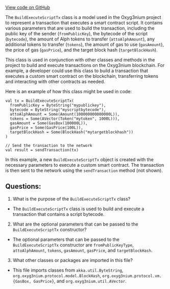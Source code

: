 [View code on GitHub](https://github.com/oxyg3nium/oxyg3nium/api/src/main/scala/org/oxyg3nium/api/model/BuildExecuteScriptTx.scala)

The `BuildExecuteScriptTx` class is a model used in the Oxyg3nium project to represent a transaction that executes a smart contract script. It contains various parameters that are used to build the transaction, including the public key of the sender (`fromPublicKey`), the bytecode of the script (`bytecode`), the amount of Alph tokens to transfer (`attoAlphAmount`), any additional tokens to transfer (`tokens`), the amount of gas to use (`gasAmount`), the price of gas (`gasPrice`), and the target block hash (`targetBlockHash`).

This class is used in conjunction with other classes and methods in the project to build and execute transactions on the Oxyg3nium blockchain. For example, a developer could use this class to build a transaction that executes a custom smart contract on the blockchain, transferring tokens and interacting with other contracts as needed.

Here is an example of how this class might be used in code:

```
val tx = BuildExecuteScriptTx(
  fromPublicKey = ByteString("mypublickey"),
  bytecode = ByteString("myscriptbytecode"),
  attoAlphAmount = Some(Amount(100000000000000L)),
  tokens = Some(AVector(Token("mytoken", 1000L))),
  gasAmount = Some(GasBox(100000L)),
  gasPrice = Some(GasPrice(100L)),
  targetBlockHash = Some(BlockHash("mytargetblockhash"))
)

// Send the transaction to the network
val result = sendTransaction(tx)
```

In this example, a new `BuildExecuteScriptTx` object is created with the necessary parameters to execute a custom smart contract. The transaction is then sent to the network using the `sendTransaction` method (not shown).
## Questions: 
 1. What is the purpose of the `BuildExecuteScriptTx` class?
- The `BuildExecuteScriptTx` class is used to build and execute a transaction that contains a script bytecode.

2. What are the optional parameters that can be passed to the `BuildExecuteScriptTx` constructor?
- The optional parameters that can be passed to the `BuildExecuteScriptTx` constructor are `fromPublicKeyType`, `attoAlphAmount`, `tokens`, `gasAmount`, `gasPrice`, and `targetBlockHash`.

3. What other classes or packages are imported in this file?
- This file imports classes from `akka.util.ByteString`, `org.oxyg3nium.protocol.model.BlockHash`, `org.oxyg3nium.protocol.vm.{GasBox, GasPrice}`, and `org.oxyg3nium.util.AVector`.